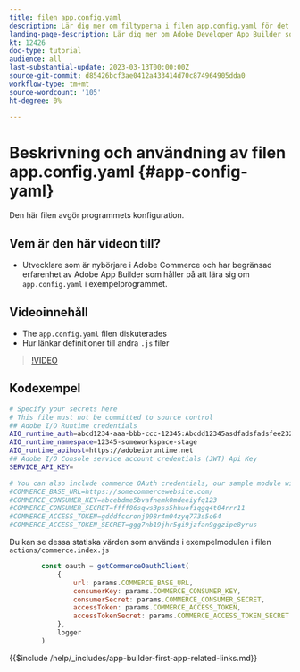```yaml
---
title: filen app.config.yaml
description: Lär dig mer om filtyperna i filen app.config.yaml för det här exempelprogrammet.
landing-page-description: Lär dig mer om Adobe Developer App Builder som används med Adobe Commerce och vilka typer av filer som finns i app.config.yaml.
kt: 12426
doc-type: tutorial
audience: all
last-substantial-update: 2023-03-13T00:00:00Z
source-git-commit: d85426bcf3ae0412a433414d70c874964905dda0
workflow-type: tm+mt
source-wordcount: '105'
ht-degree: 0%

---
```



# Beskrivning och användning av filen app.config.yaml {#app-config-yaml}

Den här filen avgör programmets konfiguration.

## Vem är den här videon till?

* Utvecklare som är nybörjare i Adobe Commerce och har begränsad erfarenhet av Adobe App Builder som håller på att lära sig om `app.config.yaml` i exempelprogrammet.

## Videoinnehåll

* The `app.config.yaml` filen diskuterades
* Hur länkar definitioner till andra `.js` filer

>[!VIDEO](https://video.tv.adobe.com/v/3416592?quality=12&learn=on)

## Kodexempel

```bash
# Specify your secrets here
# This file must not be committed to source control
## Adobe I/O Runtime credentials
AIO_runtime_auth=abcd1234-aaa-bbb-ccc-12345:Abcdd12345asdfadsfadsfee2323232323232
AIO_runtime_namespace=12345-someworkspace-stage
AIO_runtime_apihost=https://adobeioruntime.net
## Adobe I/O Console service account credentials (JWT) Api Key
SERVICE_API_KEY=

# You can also include commerce OAuth credentials, our sample module will use the following example credentials:
#COMMERCE_BASE_URL=https://somecommercewebsite.com/
#COMMERCE_CONSUMER_KEY=abcebdme5bvafnemk0mdeeiyfq123
#COMMERCE_CONSUMER_SECRET=ffff86sqws3pss5hhuofiqgq4t04rrr11
#COMMERCE_ACCESS_TOKEN=gdddfccronj098r4m04zyq773s5o64
#COMMERCE_ACCESS_TOKEN_SECRET=ggg7nb19jhr5gi9jzfan9ggzipe8yrus
```

Du kan se dessa statiska värden som används i exempelmodulen i filen `actions/commerce.index.js`

```javascript
        const oauth = getCommerceOauthClient(
            {
                url: params.COMMERCE_BASE_URL,
                consumerKey: params.COMMERCE_CONSUMER_KEY,
                consumerSecret: params.COMMERCE_CONSUMER_SECRET,
                accessToken: params.COMMERCE_ACCESS_TOKEN,
                accessTokenSecret: params.COMMERCE_ACCESS_TOKEN_SECRET
            },
            logger
        )
```

{{$include /help/_includes/app-builder-first-app-related-links.md}}
